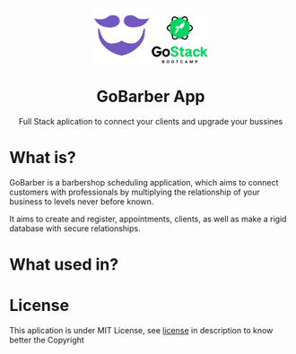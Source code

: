 <div align="center">
<img src=".github/gobarber.png" width="100px"/>     <img src=".github/bootcamp.png" width="100px">
  <h1>GoBarber App</h1>
  <p>Full Stack aplication to connect your clients and upgrade your bussines</p>
</div>

# What is?

GoBarber is a barbershop scheduling application, which aims to connect customers with professionals by multiplying the relationship of your business to levels never before known.

It aims to create and register, appointments, clients, as well as make a rigid database with secure relationships.

# What used in?


# License
This aplication is under MIT License, see [license](LICENSE.md) in description to know better the Copyright
